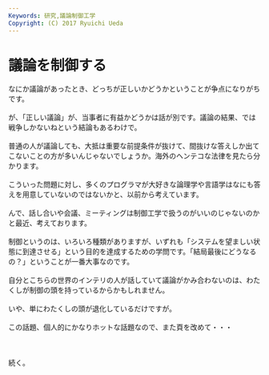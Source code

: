 ```yaml
---
Keywords: 研究,議論制御工学
Copyright: (C) 2017 Ryuichi Ueda
---
```


# 議論を制御する
なにか議論があったとき、どっちが正しいかどうかということが争点になりがちです。<br />
<br />
が、「正しい議論」が、当事者に有益かどうかは話が別です。議論の結果、では戦争しかないねという結論もあるわけで。<br />
<br />
普通の人が議論しても、大抵は重要な前提条件が抜けて、間抜けな答えしか出てこないことの方が多いんじゃないでしょうか。海外のヘンテコな法律を見たら分かります。<br />
<br />
こういった問題に対し、多くのプログラマが大好きな論理学や言語学はなにも答えを用意していないのではないかと、以前から考えています。<br />
<br />
んで、話し合いや会議、ミーティングは制御工学で扱うのがいいのじゃないのかと最近、考えております。<br />
<br />
制御というのは、いろいろ種類がありますが、いずれも「システムを望ましい状態に到達させる」という目的を達成するための学問です。「結局最後にどうなるの？」ということが一番大事なのです。<br />
<br />
自分とこちらの世界のインテリの人が話していて議論がかみ合わないのは、わたくしが制御の頭を持っているからかもしれません。<br />
<br />
いや、単にわたくしの頭が退化しているだけですが。<br />
<br />
この話題、個人的にかなりホットな話題なので、また頁を改めて・・・<br />
<br />
<br />
<br />
続く。
